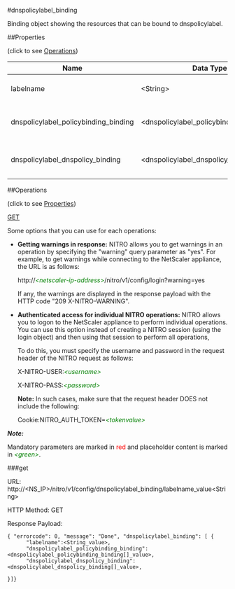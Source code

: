 #dnspolicylabel_binding

Binding object showing the resources that can be bound to dnspolicylabel.


##Properties 
<span>(click to see [Operations](#operations))</span>


<table><thead><tr><th>Name</th><th> Data Type</th><th> Permissions</th><th>Description</th></tr></thead><tbody><tr><td>labelname</td><td>&lt;String></td><td>Read-write</td><td>Name of the dns policy label.</td><tr><tr><td>dnspolicylabel_policybinding_binding</td><td>&lt;dnspolicylabel_policybinding_binding[]></td><td>Read-only</td><td>policybinding that can be bound to dnspolicylabel.</td><tr><tr><td>dnspolicylabel_dnspolicy_binding</td><td>&lt;dnspolicylabel_dnspolicy_binding[]></td><td>Read-only</td><td>dnspolicy that can be bound to dnspolicylabel.</td><tr></tbody></table>
##Operations 
<span>(click to see [Properties](#properties))</span>


[GET](#get)


Some options that you can use for each operations:
<ul><li><p><b>Getting warnings in response:</b> NITRO allows you to get warnings in an operation by specifying the "warning" query parameter as "yes". For example, to get warnings while connecting to the NetScaler appliance, the URL is as follows:</p><p>http://<span style="color:green;font-style:italic;">&lt;netscaler-ip-address&gt;</span>/nitro/v1/config/login?warning=yes</p><p>If any, the warnings are displayed in the response payload with the HTTP code "209 X-NITRO-WARNING".</p></li><li><p><b>Authenticated access for individual NITRO operations:</b> NITRO allows you to logon to the NetScaler appliance to perform individual operations. You can use this option instead of creating a NITRO session (using the login object) and then using that session to perform all operations,</p><p>To do this, you must specify the username and password in the request header of the NITRO request as follows:</p><p>X-NITRO-USER:<span style="color:green;font-style:italic;">&lt;username&gt;</span></p><p>X-NITRO-PASS:<span style="color:green;font-style:italic;">&lt;password&gt;</span></p><p><b>Note:</b> In such cases, make sure that the request header DOES not include the following:</p><p>Cookie:NITRO_AUTH_TOKEN=<span style="color:green;font-style:italic;">&lt;tokenvalue&gt;</span></p></li></ul>



***Note:*** 
Mandatory parameters are marked in <span style="color:#FF0000;">red</span> and placeholder content is marked in <span style="color:green;font-style:italic">&lt;green&gt;</span>.

###get



URL: http://&lt;NS_IP&gt;/nitro/v1/config/dnspolicylabel_binding/labelname_value&lt;String&gt;
HTTP Method: GET
Response Payload: ```{ "errorcode": 0, "message": "Done", "dnspolicylabel_binding": [ {      "labelname":<String_value>,      "dnspolicylabel_policybinding_binding":<dnspolicylabel_policybinding_binding[]_value>,      "dnspolicylabel_dnspolicy_binding":<dnspolicylabel_dnspolicy_binding[]_value>,}]}```



